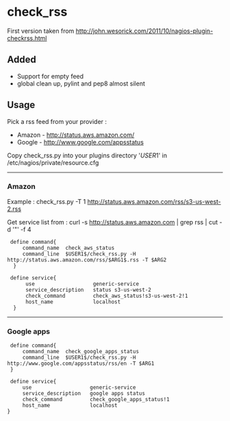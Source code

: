 check_rss
=========


First version taken from http://john.wesorick.com/2011/10/nagios-plugin-checkrss.html


 Added
------

 - Support for empty feed
 - global clean up, pylint and pep8 almost silent



Usage
-----

Pick a rss feed from your provider :

 * Amazon - http://status.aws.amazon.com/
 * Google - http://www.google.com/appsstatus


Copy check_rss.py into your plugins directory
'$USER1$' in /etc/nagios/private/resource.cfg


- - -

### Amazon

Example :
  check_rss.py -T 1  http://status.aws.amazon.com/rss/s3-us-west-2.rss

Get service list from :
  curl -s http://status.aws.amazon.com | grep rss | cut -d '"' -f 4

     define command{
         command_name  check_aws_status
         command_line  $USER1$/check_rss.py -H http://status.aws.amazon.com/rss/$ARG1$.rss -T $ARG2
      }

     define service{
          use                   generic-service
          service_description   status s3-us-west-2
          check_command         check_aws_status!s3-us-west-2!1
          host_name             localhost
      }

- - -

### Google apps

     define command{
         command_name  check_google_apps_status
         command_line  $USER1$/check_rss.py -H http://www.google.com/appsstatus/rss/en -T $ARG1
     }

     define service{
         use                   generic-service
         service_description   google apps status
         check_command         check_google_apps_status!1
         host_name             localhost
    }
